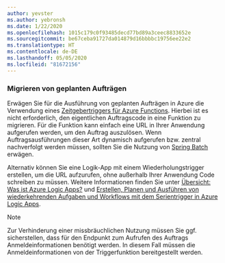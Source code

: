 ```yaml
---
author: yevster
ms.author: yebronsh
ms.date: 1/22/2020
ms.openlocfilehash: 1015c179c0f93485decd77bd89a3ceec8833652e
ms.sourcegitcommit: be67ceba91727da014879d16bbbbc19756ee22e2
ms.translationtype: HT
ms.contentlocale: de-DE
ms.lasthandoff: 05/05/2020
ms.locfileid: "81672156"
---
```

### <a name="migrate-scheduled-jobs"></a>Migrieren von geplanten Aufträgen

Erwägen Sie für die Ausführung von geplanten Aufträgen in Azure die Verwendung eines [Zeitgebertriggers für Azure Functions](/azure/azure-functions/functions-bindings-timer). Hierbei ist es nicht erforderlich, den eigentlichen Auftragscode in eine Funktion zu migrieren. Für die Funktion kann einfach eine URL in Ihrer Anwendung aufgerufen werden, um den Auftrag auszulösen. Wenn Auftragsausführungen dieser Art dynamisch aufgerufen bzw. zentral nachverfolgt werden müssen, sollten Sie die Nutzung von [Spring Batch](https://spring.io/projects/spring-batch) erwägen.

Alternativ können Sie eine Logik-App mit einem Wiederholungstrigger erstellen, um die URL aufzurufen, ohne außerhalb Ihrer Anwendung Code schreiben zu müssen. Weitere Informationen finden Sie unter [Übersicht: Was ist Azure Logic Apps?](/azure/logic-apps/logic-apps-overview) und [Erstellen, Planen und Ausführen von wiederkehrenden Aufgaben und Workflows mit dem Serientrigger in Azure Logic Apps](/azure/connectors/connectors-native-recurrence).

> [!NOTE]
> Zur Verhinderung einer missbräuchlichen Nutzung müssen Sie ggf. sicherstellen, dass für den Endpunkt zum Aufrufen des Auftrags Anmeldeinformationen benötigt werden. In diesem Fall müssen die Anmeldeinformationen von der Triggerfunktion bereitgestellt werden.
